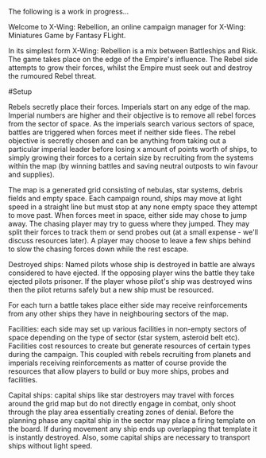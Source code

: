 The following is a work in progress...

Welcome to X-Wing: Rebellion, an online campaign manager for X-Wing: Miniatures Game by Fantasy FLight.

In its simplest form X-Wing: Rebellion is a mix between Battleships and Risk. The game takes place on the edge of the Empire's influence. The Rebel side attempts to grow their forces, whilst the Empire must seek out and destroy the rumoured Rebel threat. 

#Setup

Rebels secretly place their forces. Imperials start on any edge of the map. Imperial numbers are higher and their objective is to remove all rebel forces from the sector of space. As the imperials search various sectors of space, battles are triggered when forces meet if neither side flees. The rebel objective is secretly chosen and can be anything from taking out a particular imperial leader before losing x amount of points worth of ships, to simply growing their forces to a certain size by recruiting from the systems within the map (by winning battles and saving neutral outposts to win favour and supplies).

The map is a generated grid consisting of nebulas, star systems, debris fields and empty space. Each campaign round, ships may move at light speed in a straight line but must stop at any none empty space they attempt to move past. When forces meet in space, either side may chose to jump away. The chasing player may try to guess where they jumped. They may split their forces to track them or send probes out (at a small expense - we'll discuss resources later). A player may choose to leave a few ships behind to slow the chasing forces down while the rest escape.

Destroyed ships: Named pilots whose ship is destroyed in battle are always considered to have ejected. If the opposing player wins the battle they take ejected pilots prisoner. If the player whose pilot's ship was destroyed wins then the pilot returns safely but a new ship must be resourced.

For each turn a battle takes place either side may receive reinforcements from any other ships they have in neighbouring sectors of the map.

Facilities: each side may set up various facilities in non-empty sectors of space depending on the type of sector (star system, asteroid belt etc). Facilities cost resources to create but generate resources of certain types during the campaign. This coupled with rebels recruiting from planets and imperials receiving reinforcements as matter of course provide the resources that allow players to build or buy more ships, probes and facilities.

Capital ships: capital ships like star destroyers may travel with forces around the grid map but do not directly engage in combat, only shoot through the play area essentially creating zones of denial. Before the planning phase any capital ship in the sector may place a firing template on the board. If during movement any ship ends up overlapping that template it is instantly destroyed. Also, some capital ships are necessary to transport ships without light speed.
